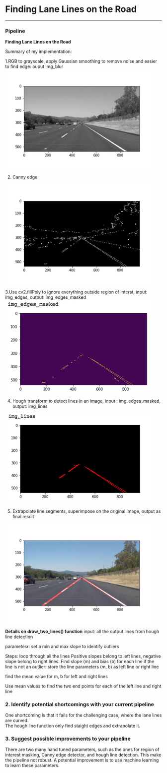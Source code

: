 # **Finding Lane Lines on the Road** 

---

### Pipeline


**Finding Lane Lines on the Road**

Summary of my implementation:

1.RGB to grayscale, apply Gaussian smoothing to remove noise and easier to find edge: ouput img_blur
<img src="./result_images/gray_scale.jpg" width="480" />

2. Canny edge
<img src="./result_images/canny_edge.jpg" width="480" />

3.Use cv2.fillPoly to ignore everything outside region of interst, input: img_edges, output: img_edges_masked
<img src="./result_images/region_mask.jpg" width="480" />

4. Hough transform to detect lines in an image, input : img_edges_masked, output: img_lines
<img src="./result_images/hough_all_lines.jpg" width="480" />

5. Extrapolate line segments, superimpose on the original image, output as final result
<img src="./result_images/hough_lines.jpg" width="480" />


**Details on draw_two_lines() function**
input: 
all the output lines from hough line detection

parametesr:
set a min and max slope to identify outliers 

Steps:
loop through all the lines 
    Positive slopes belong to left lines, negative slope belong to right lines.
    Find slope (m) and bias (b) for each line
    if the line is not an outlier:
        store the line parameters (m, b) as left line or right line
        
find the mean value for m, b for left and right lines 

Use mean values to find the two end points for each of the left line and right line



### 2. Identify potential shortcomings with your current pipeline

One shortcoming is that it fails for the challenging case, where the lane lines are curved.  
The hough line function only find staight edges and extrapolate it. 

### 3. Suggest possible improvements to your pipeline

There are two many hand tuned parameters, such as the ones for region of interest masking, Canny edge detector, and hough line detection. This make the pipeline not robust. A potential improvement is to use machine learning to learn these parameters.
